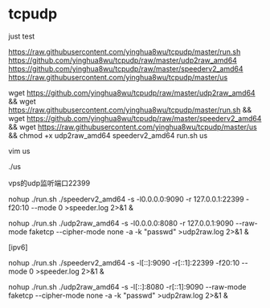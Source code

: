 # tcpudp

just test

https://raw.githubusercontent.com/yinghua8wu/tcpudp/master/run.sh
https://github.com/yinghua8wu/tcpudp/raw/master/udp2raw_amd64
https://github.com/yinghua8wu/tcpudp/raw/master/speederv2_amd64
https://raw.githubusercontent.com/yinghua8wu/tcpudp/master/us

wget https://github.com/yinghua8wu/tcpudp/raw/master/udp2raw_amd64 && wget https://raw.githubusercontent.com/yinghua8wu/tcpudp/master/run.sh && wget https://github.com/yinghua8wu/tcpudp/raw/master/speederv2_amd64 && wget https://raw.githubusercontent.com/yinghua8wu/tcpudp/master/us && chmod +x udp2raw_amd64 speederv2_amd64 run.sh us

vim us

./us


vps的udp监听端口22399

nohup ./run.sh ./speederv2_amd64 -s -l0.0.0.0:9090 -r 127.0.0.1:22399 -f20:10 --mode 0 >speeder.log 2>&1 &

nohup ./run.sh ./udp2raw_amd64 -s -l0.0.0.0:8080 -r 127.0.0.1:9090 --raw-mode faketcp --cipher-mode none -a -k "passwd" >udp2raw.log 2>&1 &

[ipv6]

nohup ./run.sh ./speederv2_amd64 -s -l[::]:9090 -r[::1]:22399 -f20:10 --mode 0 >speeder.log 2>&1 &

nohup ./run.sh ./udp2raw_amd64 -s -l[::]:8080 -r[::1]:9090 --raw-mode faketcp --cipher-mode none -a -k "passwd" >udp2raw.log 2>&1 &

